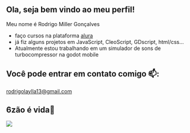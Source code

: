 ## Ola, seja bem vindo ao meu perfil!

Meu nome é Rodrigo Miller Gonçalves

- faço cursos na plataforma [alura](https://www.alura.com.br)
- já fiz alguns projetos em JavaScript, CleoScript, GDscript, html/css...
- Atualmente estou trabalhando em um simulador de sons de turbocompressor na godot mobile

## Você pode entrar em contato comigo 📫:

rodrigolaylla13@gmail.com


## 6zão é vida💙
![](https://media1.tenor.com/m/1x2k7niVF5gAAAAC/opala-ss.gif)
